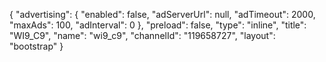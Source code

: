 {
    "advertising": {
        "enabled": false,
        "adServerUrl": null,
        "adTimeout": 2000,
        "maxAds": 100,
        "adInterval": 0
    },
    "preload": false,
    "type": "inline",
    "title": "WI9_C9",
    "name": "wi9_c9",
    "channelId": "119658727",
    "layout": "bootstrap"
}